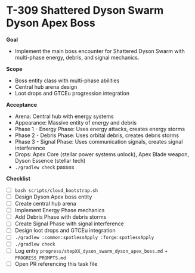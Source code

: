 # T-309 Shattered Dyson Swarm Dyson Apex Boss

**Goal**

- Implement the main boss encounter for Shattered Dyson Swarm with multi-phase energy, debris, and signal mechanics.

**Scope**

- Boss entity class with multi-phase abilities
- Central hub arena design
- Loot drops and GTCEu progression integration

**Acceptance**

- Arena: Central hub with energy systems
- Appearance: Massive entity of energy and debris
- Phase 1 - Energy Phase: Uses energy attacks, creates energy storms
- Phase 2 - Debris Phase: Uses orbital debris, creates debris storms
- Phase 3 - Signal Phase: Uses communication signals, creates signal interference
- Drops: Apex Core (stellar power systems unlock), Apex Blade weapon, Dyson Essence (stellar tech)
- `./gradlew check` passes

**Checklist**

- [ ] `bash scripts/cloud_bootstrap.sh`
- [ ] Design Dyson Apex boss entity
- [ ] Create central hub arena
- [ ] Implement Energy Phase mechanics
- [ ] Add Debris Phase with debris storms
- [ ] Create Signal Phase with signal interference
- [ ] Design loot drops and GTCEu integration
- [ ] `./gradlew :common:spotlessApply :forge:spotlessApply`
- [ ] `./gradlew check`
- [ ] Log entry `progress/stepXX_dyson_swarm_dyson_apex_boss.md` + `PROGRESS_PROMPTS.md`
- [ ] Open PR referencing this task file
